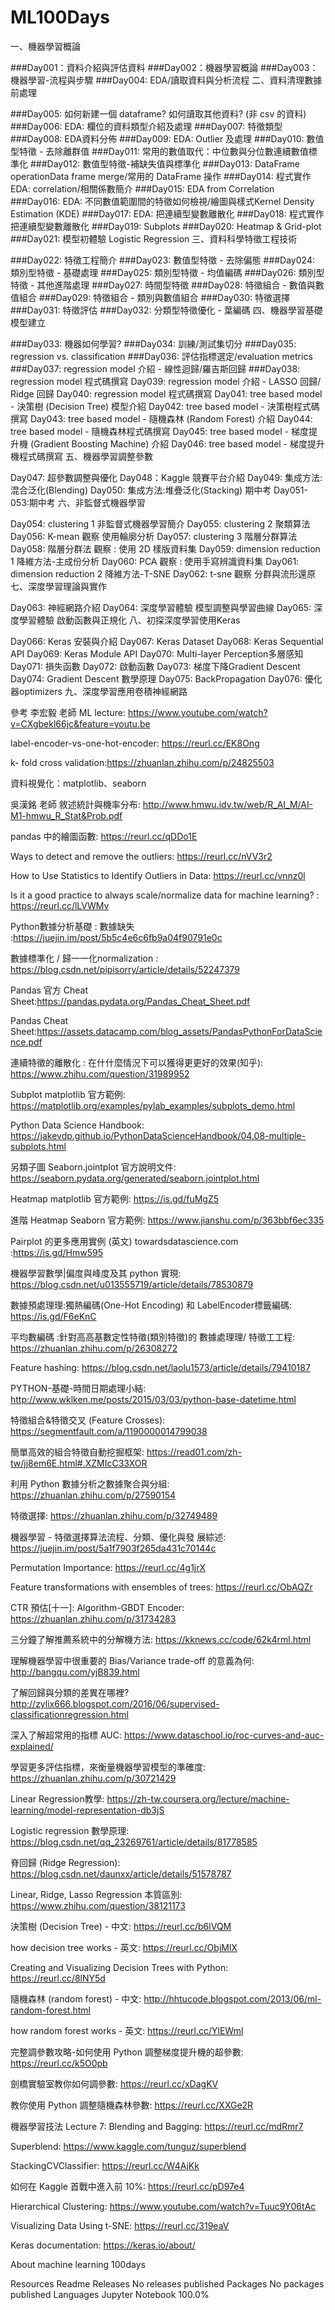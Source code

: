 # ML100Days

一、機器學習概論

###Day001：資料介紹與評估資料
###Day002：機器學習概論
###Day003：機器學習-流程與步驟
###Day004: EDA/讀取資料與分析流程
二、資料清理數據前處理

###Day005: 如何新建一個 dataframe? 如何讀取其他資料? (非 csv 的資料)
###Day006: EDA: 欄位的資料類型介紹及處理
###Day007: 特徵類型
###Day008: EDA資料分佈
###Day009: EDA: Outlier 及處理
###Day010: 數值型特徵 - 去除離群值
###Day011: 常用的數值取代：中位數與分位數連續數值標準化
###Day012: 數值型特徵-補缺失值與標準化
###Day013: DataFrame operationData frame merge/常用的 DataFrame 操作
###Day014: 程式實作 EDA: correlation/相關係數簡介
###Day015: EDA from Correlation
###Day016: EDA: 不同數值範圍間的特徵如何檢視/繪圖與樣式Kernel Density Estimation (KDE)
###Day017: EDA: 把連續型變數離散化
###Day018: 程式實作 把連續型變數離散化
###Day019: Subplots
###Day020: Heatmap & Grid-plot
###Day021: 模型初體驗 Logistic Regression
三、資料科學特徵工程技術

###Day022: 特徵工程簡介
###Day023: 數值型特徵 - 去除偏態
###Day024: 類別型特徵 - 基礎處理
###Day025: 類別型特徵 - 均值編碼
###Day026: 類別型特徵 - 其他進階處理
###Day027: 時間型特徵
###Day028: 特徵組合 - 數值與數值組合
###Day029: 特徵組合 - 類別與數值組合
###Day030: 特徵選擇
###Day031: 特徵評估
###Day032: 分類型特徵優化 - 葉編碼
四、機器學習基礎模型建立

###Day033: 機器如何學習?
###Day034: 訓練/測試集切分
###Day035: regression vs. classification
###Day036: 評估指標選定/evaluation metrics
###Day037: regression model 介紹 - 線性迴歸/羅吉斯回歸
###Day038: regression model 程式碼撰寫
Day039: regression model 介紹 - LASSO 回歸/ Ridge 回歸
Day040: regression model 程式碼撰寫
Day041: tree based model - 決策樹 (Decision Tree) 模型介紹
Day042: tree based model - 決策樹程式碼撰寫
Day043: tree based model - 隨機森林 (Random Forest) 介紹
Day044: tree based model - 隨機森林程式碼撰寫
Day045: tree based model - 梯度提升機 (Gradient Boosting Machine) 介紹
Day046: tree based model - 梯度提升機程式碼撰寫
五、機器學習調整參數

Day047: 超參數調整與優化
Day048：Kaggle 競賽平台介紹
Day049: 集成方法:混合泛化(Blending)
Day050: 集成方法:堆疊泛化(Stacking)
期中考
Day051-053:期中考
六、非監督式機器學習

Day054: clustering 1 非監督式機器學習簡介
Day055: clustering 2 聚類算法
Day056: K-mean 觀察 使用輪廓分析
Day057: clustering 3 階層分群算法
Day058: 階層分群法 觀察 : 使用 2D 樣版資料集
Day059: dimension reduction 1 降維方法-主成份分析
Day060: PCA 觀察 : 使用手寫辨識資料集
Day061: dimension reduction 2 降維方法-T-SNE
Day062: t-sne 觀察 分群與流形還原
七、深度學習理論與實作

Day063: 神經網路介紹
Day064: 深度學習體驗 模型調整與學習曲線
Day065: 深度學習體驗 啟動函數與正規化
八、初探深度學習使用Keras

Day066: Keras 安裝與介紹
Day067: Keras Dataset
Day068: Keras Sequential API
Day069: Keras Module API
Day070: Multi-layer Perception多層感知
Day071: 損失函數
Day072: 啟動函數
Day073: 梯度下降Gradient Descent
Day074: Gradient Descent 數學原理
Day075: BackPropagation
Day076: 優化器optimizers
九、深度學習應用卷積神經網路

參考
李宏毅 老師 ML lecture: https://www.youtube.com/watch?v=CXgbekl66jc&feature=youtu.be

label-encoder-vs-one-hot-encoder: https://reurl.cc/EK8Ong

k- fold cross validation:https://zhuanlan.zhihu.com/p/24825503

資料視覺化：matplotlib、seaborn

吳漢銘 老師 敘述統計與機率分布: http://www.hmwu.idv.tw/web/R_AI_M/AI-M1-hmwu_R_Stat&Prob.pdf

pandas 中的繪圖函數: https://reurl.cc/qDDo1E

Ways to detect and remove the outliers: https://reurl.cc/nVV3r2

How to Use Statistics to Identify Outliers in Data: https://reurl.cc/vnnz0l

Is it a good practice to always scale/normalize data for machine learning? : https://reurl.cc/lLVWMv

Python數據分析基礎 : 數據缺失 :https://juejin.im/post/5b5c4e6c6fb9a04f90791e0c

數據標準化 / 歸⼀一化normalization : https://blog.csdn.net/pipisorry/article/details/52247379

Pandas 官⽅ Cheat Sheet:https://pandas.pydata.org/Pandas_Cheat_Sheet.pdf

Pandas Cheat Sheet:https://assets.datacamp.com/blog_assets/PandasPythonForDataScience.pdf

連續特徵的離散化 : 在什什麼情況下可以獲得更更好的效果(知乎): https://www.zhihu.com/question/31989952

Subplot matplotlib 官⽅範例: https://matplotlib.org/examples/pylab_examples/subplots_demo.html

Python Data Science Handbook: https://jakevdp.github.io/PythonDataScienceHandbook/04.08-multiple-subplots.html

另類子圖 Seaborn.jointplot 官⽅說明文件: https://seaborn.pydata.org/generated/seaborn.jointplot.html

Heatmap matplotlib 官方範例: https://is.gd/fuMgZ5

進階 Heatmap Seaborn 官⽅範例: https://www.jianshu.com/p/363bbf6ec335

Pairplot 的更多應用實例 (英⽂) towardsdatascience.com :https://is.gd/Hmw595

機器學習數學|偏度與峰度及其 python 實現: https://blog.csdn.net/u013555719/article/details/78530879

數據預處理理:獨熱編碼(One-Hot Encoding) 和 LabelEncoder標籤編碼: https://is.gd/F6eKnC

平均數編碼 :針對⾼高基數定性特徵(類別特徵)的 數據處理理/ 特徵⼯工程: https://zhuanlan.zhihu.com/p/26308272

Feature hashing: https://blog.csdn.net/laolu1573/article/details/79410187

PYTHON-基礎-時間⽇期處理⼩結: http://www.wklken.me/posts/2015/03/03/python-base-datetime.html

特徵組合&特徵交叉 (Feature Crosses): https://segmentfault.com/a/1190000014799038

簡單⾼效的組合特徵自動挖掘框架: https://read01.com/zh-tw/jj8em6E.html#.XZMIcC33XOR

利用 Python 數據分析之數據聚合與分組: https://zhuanlan.zhihu.com/p/27590154

特徵選擇: https://zhuanlan.zhihu.com/p/32749489

機器學習 - 特徵選擇算法流程、分類、優化與發 展綜述: https://juejin.im/post/5a1f7903f265da431c70144c

Permutation Importance: https://reurl.cc/4g1jrX

Feature transformations with ensembles of trees: https://reurl.cc/ObAQZr

CTR 預估[⼗一]: Algorithm-GBDT Encoder: https://zhuanlan.zhihu.com/p/31734283

三分鐘了解推薦系統中的分解機方法: https://kknews.cc/code/62k4rml.html

理解機器學習中很重要的 Bias/Variance trade-off 的意義為何: http://bangqu.com/yjB839.html

了解回歸與分類的差異在哪裡? http://zylix666.blogspot.com/2016/06/supervised-classificationregression.html

深入了解超常用的指標 AUC: https://www.dataschool.io/roc-curves-and-auc-explained/

學習更多評估指標，來衡量機器學習模型的準確度: https://zhuanlan.zhihu.com/p/30721429

Linear Regression教學: https://zh-tw.coursera.org/lecture/machine-learning/model-representation-db3jS

Logistic regression 數學原理: https://blog.csdn.net/qq_23269761/article/details/81778585

脊回歸 (Ridge Regression): https://blog.csdn.net/daunxx/article/details/51578787

Linear, Ridge, Lasso Regression 本質區別: https://www.zhihu.com/question/38121173

決策樹 (Decision Tree) - 中文: https://reurl.cc/b6lVQM

how decision tree works - 英文: https://reurl.cc/ObjMlX

Creating and Visualizing Decision Trees with Python: https://reurl.cc/8lNY5d

隨機森林 (random forest) - 中文: http://hhtucode.blogspot.com/2013/06/ml-random-forest.html

how random forest works - 英文: https://reurl.cc/YlEWml

完整調參數攻略-如何使⽤ Python 調整梯度提升機的超參數: https://reurl.cc/k5O0pb

劍橋實驗室教你如何調參數: https://reurl.cc/xDagKV

教你使⽤ Python 調整隨機森林參數: https://reurl.cc/XXGe2R

機器學習技法 Lecture 7: Blending and Bagging: https://reurl.cc/mdRmr7

Superblend: https://www.kaggle.com/tunguz/superblend

StackingCVClassifier: https://reurl.cc/W4AjKk

如何在 Kaggle 首戰中進入前 10%: https://reurl.cc/pD97e4

Hierarchical Clustering: https://www.youtube.com/watch?v=Tuuc9Y06tAc

Visualizing Data Using t-SNE: https://reurl.cc/319eaV

Keras documentation: https://keras.io/about/

About
machine learning 100days

Resources
 Readme
Releases
No releases published
Packages
No packages published
Languages
Jupyter Notebook
100.0%
